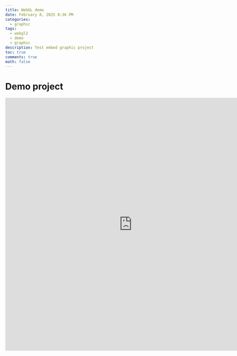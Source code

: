 ```yaml
---
title: WebGL demo
date: February 8, 2025 8:36 PM
categories:
  - graphic
tags:
  - webgl2
  - demo
  - graphic
description: Test embed graphic project
toc: true
comments: true
math: false
---
```

# Demo project
<div style="left: 0; width: 800px; height: 800px; position: relative;"><iframe src="https://stackblitz.com/edit/vitejs-vite-tcnhzv5f?embed=1&file=index.html&hideExplorer=1&view=preview" style="top: 0; left: 0; width: 100%; height: 100%; position: absolute; border: 0;" allowfullscreen></iframe></div>
